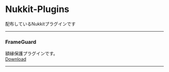 # Nukkit-Plugins
配布しているNukkitプラグインです
***
### FrameGuard
額縁保護プラグインです。  
[Download](https://github.com/Saisana299/Nukkit-Plugins/releases/download/FG-v1.0.0/FrameGuard_v1.0.0.jar)
***

